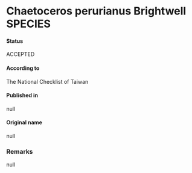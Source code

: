 Chaetoceros perurianus Brightwell SPECIES
=======

#### Status
ACCEPTED

#### According to
The National Checklist of Taiwan

#### Published in
null

#### Original name
null

### Remarks
null